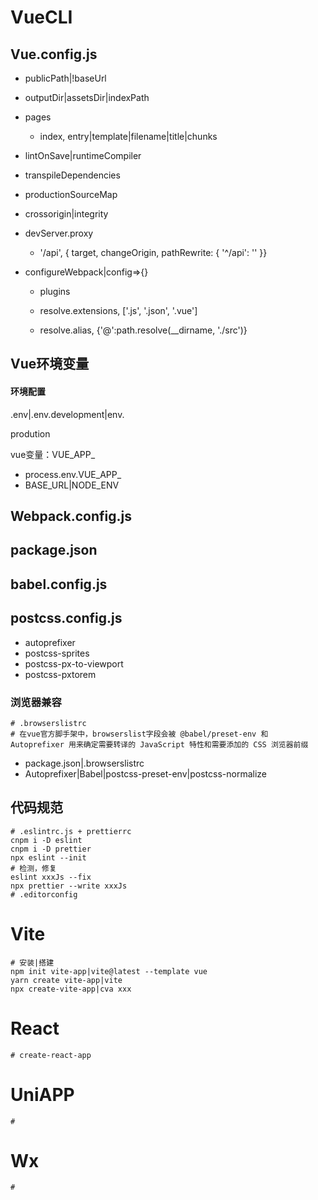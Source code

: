 # VueCLI

## Vue.config.js

+ publicPath|!baseUrl

+ outputDir|assetsDir|indexPath

+ pages

  - index, entry|template|filename|title|chunks

+ lintOnSave|runtimeCompiler

+ transpileDependencies

+ productionSourceMap

+ crossorigin|integrity

+ devServer.proxy
  - '/api', { target, changeOrigin, pathRewrite: { '^/api': '' }}
  
+ configureWebpack|config=>{}

  - plugins

  - resolve.extensions, ['.js', '.json', '.vue']
  - resolve.alias, {'@':path.resolve(__dirname, './src')}

## Vue环境变量

#### 环境配置

.env|.env.development|env.

prodution

vue变量：VUE_APP_

- process.env.VUE_APP_
- BASE_URL|NODE_ENV

## Webpack.config.js

## package.json

## babel.config.js

## postcss.config.js

- autoprefixer
- postcss-sprites
- postcss-px-to-viewport
- postcss-pxtorem

### 浏览器兼容

~~~shell
# .browserslistrc
# 在vue官方脚手架中，browserslist字段会被 @babel/preset-env 和 Autoprefixer 用来确定需要转译的 JavaScript 特性和需要添加的 CSS 浏览器前缀
~~~

- package.json|.browserslistrc
- Autoprefixer|Babel|postcss-preset-env|postcss-normalize

## 代码规范

~~~shell
# .eslintrc.js + prettierrc
cnpm i -D eslint
cnpm i -D prettier
npx eslint --init
# 检测，修复
eslint xxxJs --fix
npx prettier --write xxxJs
# .editorconfig
~~~

# Vite

~~~shell
# 安装|搭建
npm init vite-app|vite@latest --template vue
yarn create vite-app|vite
npx create-vite-app|cva xxx
~~~

# React

~~~shell
# create-react-app
~~~

# UniAPP

~~~shell
# 
~~~

# Wx

~~~shell
# 
~~~

